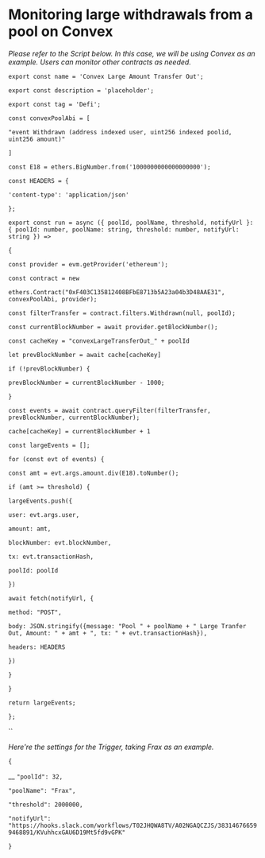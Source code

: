 # Monitoring large withdrawals from a pool on Convex

_Please refer to the Script below. In this case, we will be using Convex as an example. Users can monitor other contracts as needed._&#x20;

`export const name = 'Convex Large Amount Transfer Out';`&#x20;

`export const description = 'placeholder';`&#x20;

`export const tag = 'Defi';`

`const convexPoolAbi = [`&#x20;

&#x20;`"event Withdrawn (address indexed user, uint256 indexed poolid, uint256 amount)"`&#x20;

`]`

`const E18 = ethers.BigNumber.from('1000000000000000000');`

`const HEADERS = {`&#x20;

&#x20;`'content-type': 'application/json'`&#x20;

`};`

`export const run = async ({ poolId, poolName, threshold, notifyUrl }: { poolId: number, poolName: string, threshold: number, notifyUrl: string }) =>`&#x20;

`{`&#x20;

`const provider = evm.getProvider('ethereum');`&#x20;

`const contract = new`&#x20;

`ethers.Contract("0xF403C135812408BFbE8713b5A23a04b3D48AAE31", convexPoolAbi, provider);`&#x20;

`const filterTransfer = contract.filters.Withdrawn(null, poolId);`&#x20;

`const currentBlockNumber = await provider.getBlockNumber();`&#x20;

`const cacheKey = "convexLargeTransferOut_" + poolId`&#x20;

`let prevBlockNumber = await cache[cacheKey]`&#x20;

`if (!prevBlockNumber) {`&#x20;

&#x20;   `prevBlockNumber = currentBlockNumber - 1000;`&#x20;

`}`&#x20;

`const events = await contract.queryFilter(filterTransfer, prevBlockNumber, currentBlockNumber);`&#x20;

`cache[cacheKey] = currentBlockNumber + 1`&#x20;

`const largeEvents = [];`&#x20;

`for (const evt of events) {`&#x20;

&#x20;    `const amt = evt.args.amount.div(E18).toNumber();`&#x20;

&#x20;    `if (amt >= threshold) {`&#x20;

&#x20;     `largeEvents.push({`&#x20;

&#x20;        `user: evt.args.user,`&#x20;

&#x20;        `amount: amt,`&#x20;

&#x20;        `blockNumber: evt.blockNumber,`&#x20;

&#x20;        `tx: evt.transactionHash,`&#x20;

&#x20;        `poolId: poolId`&#x20;

&#x20;      `})`&#x20;

&#x20;        `await fetch(notifyUrl, {`&#x20;

&#x20;             `method: "POST",`&#x20;

&#x20;             `body: JSON.stringify({message: "Pool " + poolName + " Large Tranfer Out, Amount: " + amt + ", tx: " + evt.transactionHash}),`&#x20;

&#x20;             `headers: HEADERS`

&#x20;       `})`

&#x20;     `}`&#x20;

&#x20;   `}`&#x20;

&#x20;   `return largeEvents;`

`};`

``

_Here're the settings for the Trigger, taking Frax as an example._

`{`&#x20;

&#x20; __  `"poolId": 32,`&#x20;

&#x20;`"poolName": "Frax",`&#x20;

&#x20;`"threshold": 2000000,`&#x20;

&#x20;`"notifyUrl": "https://hooks.slack.com/workflows/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"`

`}`

